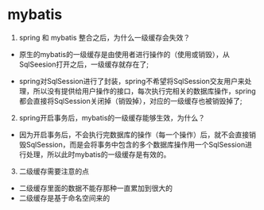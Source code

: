 # mybatis

1. spring 和 mybatis 整合之后，为什么一级缓存会失效？

- 原生的mybatis的一级缓存是由使用者进行操作的（使用或销毁），从SqlSeesion打开之后，一级缓存就存在了;

- spring对SqlSession进行了封装，spring不希望将SqlSession交友用户来处理，所以没有提供给用户操作的接口，每次执行完相关的数据库操作，spring都会直接将SqlSession关闭掉（销毁掉），对应的一级缓存也被销毁掉了;

2. spring开启事务后，mybatis的一级缓存能够生效，为什么？

- 因为开启事务后，不会执行完数据库的操作（每一个操作）后，就不会直接销毁SqlSession，而是会将事务中包含的多个数据库操作用一个SqlSession进行处理，所以此时mybatis的一级缓存是有效的。



3. 二级缓存需要注意的点

- 二级缓存里面的数据不能存那种一直累加到很大的
- 二级缓存是基于命名空间来的



























